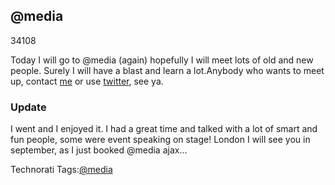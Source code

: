 <article><h2>@media</h2><time><span class="day">3</span><span class="month">4</span><span class="year">108</span></time><p>Today I will go to @media (again) hopefully I will meet lots of old and new people. Surely I will have a blast and learn a lot.Anybody who wants to meet up, contact <a href="http://www.wnas.nl/index.php/contact/">me</a> or use <a href="http://www.twitter.com/wnas">twitter</a>, see ya.</p><h3>Update</h3><p>I went and I enjoyed it. I had a great time and talked with a lot of smart and fun people, some were event speaking on stage! London I will see you in september, as I just booked @media ajax... </p><!-- Technorati Tags Start --><p>Technorati Tags:<a href="http://technorati.com/tag/@media" rel="tag">@media</a></p><!-- Technorati Tags End --></article>
